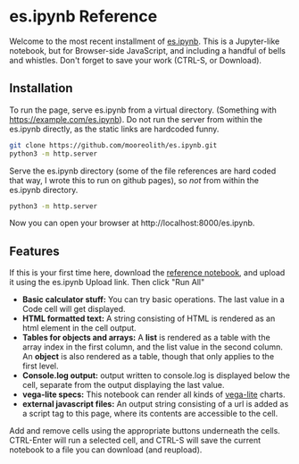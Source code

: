 # es.ipynb Reference
Welcome to the most recent installment of [es.ipynb](https://mooreolith.github.io/es.ipynb). This is a Jupyter-like notebook, but for Browser-side JavaScript, and including a handful of bells and whistles. Don't forget to save your work (CTRL-S, or Download).

## Installation
To run the page, serve es.ipynb from a virtual directory. (Something with https://example.com/es.ipynb). Do not run the server from within the es.ipynb directly, as the static links are hardcoded funny. 

```sh
git clone https://github.com/mooreolith/es.ipynb.git
python3 -m http.server
```

Serve the es.ipynb directory (some of the file references are hard coded that way, I wrote this to run on github pages), so *not* from within the es.ipynb directory.

```sh
python3 -m http.server
```

Now you can open your browser at http://localhost:8000/es.ipynb.

## Features
If this is your first time here, download the [reference notebook](https://raw.githubusercontent.com/mooreolith/es.ipynb/main/example/Reference%20Notebook.es.ipynb), and upload it using the es.ipynb Upload link. Then click "Run All"

* **Basic calculator stuff:** You can try basic operations. The last value in a Code cell will get displayed. 
* **HTML formatted text:** A string consisting of HTML is rendered as an html element in the cell output.
* **Tables for objects and arrays:** A **list** is rendered as a table with the array index in the first column, and the list value in the second column. An **object** is also rendered as a table, though that only applies to the first level.
* **Console.log output:** output written to console.log is displayed below the cell, separate from the output displaying the last value.
* **vega-lite specs:** This notebook can render all kinds of [vega-lite](https://vega.github.io/vega-lite/examples/bar.html) charts.
* **external javascript files:** An output string consisting of a url is added as a script tag to this page, where its contents are accessible to the cell.

Add and remove cells using the appropriate buttons underneath the cells. CTRL-Enter will run a selected cell, and CTRL-S will save the current notebook to a file you can download (and reupload).
